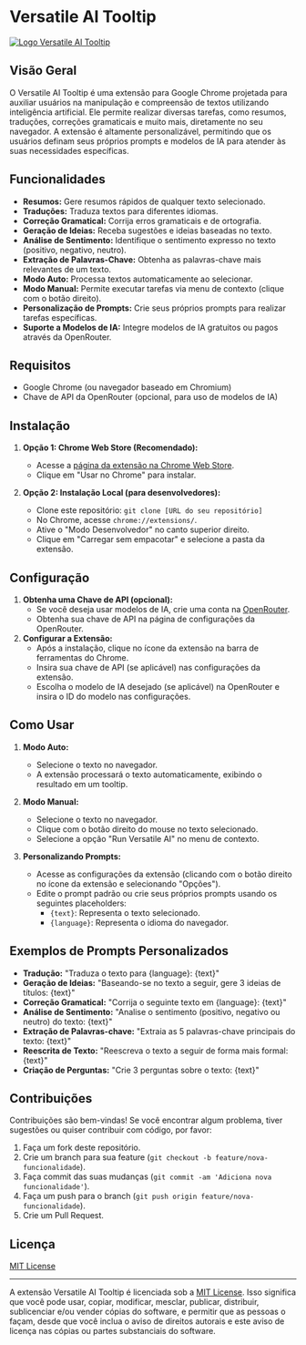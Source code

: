 # Versatile AI Tooltip

[![Logo Versatile AI Tooltip](https://lh3.googleusercontent.com/fn3JQRkHw9h-b3_hZhZjWVR-0uV10yeO6ATQPs5TGk44Akvru2Y70s_lD0J8KUDGAQg9vwoYEZ9UVZYuqzzXrcOy=s120)](https://chromewebstore.google.com/detail/versatile-ai-tooltip/jdldlpaafnfeggaopbmelkmgagikfekm)

## Visão Geral

O Versatile AI Tooltip é uma extensão para Google Chrome projetada para auxiliar usuários na manipulação e compreensão de textos utilizando inteligência artificial. Ele permite realizar diversas tarefas, como resumos, traduções, correções gramaticais e muito mais, diretamente no seu navegador. A extensão é altamente personalizável, permitindo que os usuários definam seus próprios prompts e modelos de IA para atender às suas necessidades específicas.

## Funcionalidades

*   **Resumos:** Gere resumos rápidos de qualquer texto selecionado.
*   **Traduções:** Traduza textos para diferentes idiomas.
*   **Correção Gramatical:** Corrija erros gramaticais e de ortografia.
*   **Geração de Ideias:** Receba sugestões e ideias baseadas no texto.
*   **Análise de Sentimento:** Identifique o sentimento expresso no texto (positivo, negativo, neutro).
*   **Extração de Palavras-Chave:** Obtenha as palavras-chave mais relevantes de um texto.
*   **Modo Auto:** Processa textos automaticamente ao selecionar.
*   **Modo Manual:** Permite executar tarefas via menu de contexto (clique com o botão direito).
*   **Personalização de Prompts:** Crie seus próprios prompts para realizar tarefas específicas.
*   **Suporte a Modelos de IA:** Integre modelos de IA gratuitos ou pagos através da OpenRouter.

## Requisitos

*   Google Chrome (ou navegador baseado em Chromium)
*   Chave de API da OpenRouter (opcional, para uso de modelos de IA)

## Instalação

1.  **Opção 1: Chrome Web Store (Recomendado):**
    *   Acesse a [página da extensão na Chrome Web Store](https://chromewebstore.google.com/detail/versatile-ai-tooltip/jdldlpaafnfeggaopbmelkmgagikfekm).
    *   Clique em "Usar no Chrome" para instalar.

2.  **Opção 2: Instalação Local (para desenvolvedores):**
    *   Clone este repositório: `git clone [URL do seu repositório]`
    *   No Chrome, acesse `chrome://extensions/`.
    *   Ative o "Modo Desenvolvedor" no canto superior direito.
    *   Clique em "Carregar sem empacotar" e selecione a pasta da extensão.

## Configuração

1.  **Obtenha uma Chave de API (opcional):**
    *   Se você deseja usar modelos de IA, crie uma conta na [OpenRouter](https://openrouter.ai/).
    *   Obtenha sua chave de API na página de configurações da OpenRouter.
2.  **Configurar a Extensão:**
    *   Após a instalação, clique no ícone da extensão na barra de ferramentas do Chrome.
    *   Insira sua chave de API (se aplicável) nas configurações da extensão.
    *   Escolha o modelo de IA desejado (se aplicável) na OpenRouter e insira o ID do modelo nas configurações.

## Como Usar

1.  **Modo Auto:**
    *   Selecione o texto no navegador.
    *   A extensão processará o texto automaticamente, exibindo o resultado em um tooltip.

2.  **Modo Manual:**
    *   Selecione o texto no navegador.
    *   Clique com o botão direito do mouse no texto selecionado.
    *   Selecione a opção "Run Versatile AI" no menu de contexto.

3.  **Personalizando Prompts:**
    *   Acesse as configurações da extensão (clicando com o botão direito no ícone da extensão e selecionando "Opções").
    *   Edite o prompt padrão ou crie seus próprios prompts usando os seguintes placeholders:
        *   `{text}`: Representa o texto selecionado.
        *   `{language}`: Representa o idioma do navegador.

## Exemplos de Prompts Personalizados

*   **Tradução:** "Traduza o texto para {language}: {text}"
*   **Geração de Ideias:** "Baseando-se no texto a seguir, gere 3 ideias de títulos: {text}"
*   **Correção Gramatical:** "Corrija o seguinte texto em {language}: {text}"
*   **Análise de Sentimento:** "Analise o sentimento (positivo, negativo ou neutro) do texto: {text}"
*   **Extração de Palavras-chave:** "Extraia as 5 palavras-chave principais do texto: {text}"
*   **Reescrita de Texto:** "Reescreva o texto a seguir de forma mais formal: {text}"
*   **Criação de Perguntas:** "Crie 3 perguntas sobre o texto: {text}"

## Contribuições

Contribuições são bem-vindas! Se você encontrar algum problema, tiver sugestões ou quiser contribuir com código, por favor:

1.  Faça um fork deste repositório.
2.  Crie um branch para sua feature (`git checkout -b feature/nova-funcionalidade`).
3.  Faça commit das suas mudanças (`git commit -am 'Adiciona nova funcionalidade'`).
4.  Faça um push para o branch (`git push origin feature/nova-funcionalidade`).
5.  Crie um Pull Request.

## Licença

[MIT License](LICENSE)

---

A extensão Versatile AI Tooltip é licenciada sob a [MIT License](LICENSE). Isso significa que você pode usar, copiar, modificar, mesclar, publicar, distribuir, sublicenciar e/ou vender cópias do software, e permitir que as pessoas o façam, desde que você inclua o aviso de direitos autorais e este aviso de licença nas cópias ou partes substanciais do software.
